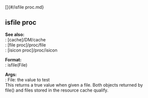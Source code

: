 []{#/isfile proc.md}    
## isfile proc    
**See also:**    
:   [cache]/DM/cache    
:   [file proc]/proc/file    
:   [isicon proc]/proc/isicon    
<!-- -->    
**Format:**    
:   isfile(File)    
<!-- -->    
**Args:**    
:   File: the value to test    
This returns a true value when given a file. Both objects returned by    
file() and files stored in the resource cache qualify.  